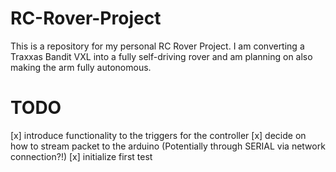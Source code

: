 # RC-Rover-Project
This is a repository for my personal RC Rover Project. I am converting a Traxxas Bandit VXL 
into a fully self-driving rover and am planning on also making the arm fully autonomous.


# TODO
[x] introduce functionality to the triggers for the controller
[x] decide on how to stream packet to the arduino 
    (Potentially through SERIAL via network connection?!)
[x] initialize first test
